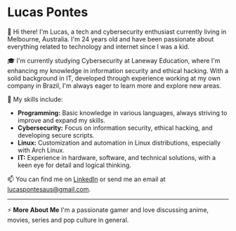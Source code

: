 # Lucas Pontes

👋 Hi there! I'm Lucas, a tech and cybersecurity enthusiast currently living in Melbourne, Australia. I'm 24 years old and have been passionate about everything related to technology and internet since I was a kid.

🎓 I'm currently studying Cybersecurity at Laneway Education, where I'm enhancing my knowledge in information security and ethical hacking. With a solid background in IT, developed through experience working at my own company in Brazil, I'm always eager to learn more and explore new areas.

🔧 My skills include:

- **Programming:** Basic knowledge in various languages, always striving to improve and expand my skills.
- **Cybersecurity:** Focus on information security, ethical hacking, and developing secure scripts.
- **Linux:** Customization and automation in Linux distributions, especially with Arch Linux.
- **IT:** Experience in hardware, software, and technical solutions, with a keen eye for detail and logical thinking.


📫 You can find me on [LinkedIn](https://www.linkedin.com/in/lucas-pontes-7324aa143/) or send me an email at [lucaspontesaus@gmail.com](mailto:lucaspontesaus@gmail.com).

---

⚡ **More About Me** I'm a passionate gamer and love discussing anime, movies, series and pop culture in general.

